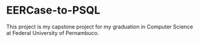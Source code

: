 # EERCase-to-PSQL
This project is my capstone project for my graduation in Computer Science at Federal University of Pernambuco.
